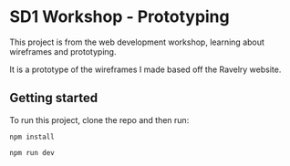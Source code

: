 # SD1 Workshop - Prototyping

This project is from the web development workshop, learning about wireframes and prototyping.

It is a prototype of the wireframes I made based off the Ravelry website.

## Getting started

To run this project, clone the repo and then run:

`npm install`

`npm run dev`